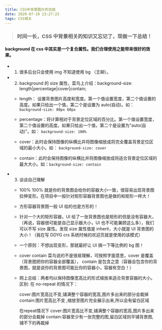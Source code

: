 ```yaml
---
title: CSS中背景图片的总结
date: 2020-07-10 23:27:23
tags: CSS相关
---
```


> ### 时间一长，CSS 中背景相关的知识又忘记了，现做一下总结！

#### background 在 css 中其实是一个复合属性。我们合理使用之能带来很好的效果。

- 1. 很多后台只会使用 img 不知道使用 bg （王柳）。

- 2. background 的 size 属性，菜鸟上介绍：background-size: length|percentage|cover|contain;

  - length： 设置背景图片高度和宽度。第一个值设置宽度，第二个值设置的高度。如果只给出一个值，第二个是设置为 auto(自动)。如：`background-size: 80px 60px`

  - percentage：将计算相对于背景定位区域的百分比。第一个值设置宽度，第二个值设置的高度。如果只给出一个值，第二个是设置为"auto(自动)"。如： `background-size: 100%`

  - cover：此时会保持图像的纵横比并将图像缩放成将完全覆盖背景定位区域的最小大小。如： `background-size: cover`

  - contain：此时会保持图像的纵横比并将图像缩放成将适合背景定位区域的最大大小。如：`background-size: contain`

- 3. 谈谈自己理解

  - 100% 100% 就是你的背景图会给你的容器大小一致，很容易出现背景图拉伸变形。在项目中一般针对矩形容器背景图也是做的和矩形一样大！

  - 方形容器背景图一般 UI 给的也是方形的！

  - 针对一个大的矩形容器，UI 给了一张背景图也是矩形的但是没有容器大，（再说，容器很可能是自己显示器大小，UI 也不可能兼顾这么多），我们可以不写 size 属性。发现 size 属性值是 inherit，大小就是 UI 背景图的大小！（我在写 DDYG crs 系统时候的欢迎页就是使用的该模式）

  - 一个原则：不想出现变形，那就最好让 UI 搞一下等比例的 bg 图！

  - cover contain 菜鸟说的不是很易理解，可按照字面意思，cover 是覆盖（背景图把你的容器全部覆盖）， contain 是包含之意（容器会包含你的背景图，就是说你的背景图可能比你的容器小，容器有空白！）

  - 网上总结：两者均以保持图像宽高比的形式缩放来适合背景容器的大小。
  区别: 在 no-repeat 的情况下：

    cover:图片宽高比不变,铺满整个容器的宽高,图片多出来的部分会裁掉
    contain:图片宽高比不变 ,缩放至图片完全展示出来,所以会有留白区域

    在repeat情况下
    cover:图片宽高比不变,铺满整个容器的宽高,图片多出来的部分会裁掉
    contain:容器至少有一张完整的图,留白区域则平铺背景图,铺不下的再裁掉


